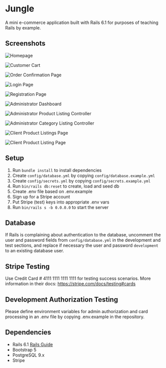 # Jungle

A mini e-commerce application built with Rails 6.1 for purposes of teaching Rails by example.

## Screenshots

![Homepage](https://github.com/feltfan/jungle-rails/blob/master/docs/jungle-home-page.png?raw=true)

![Customer Cart](https://github.com/feltfan/jungle-rails/blob/master/docs/jungle-cart.png?raw=true)

![Order Confirmation Page](https://github.com/feltfan/jungle-rails/blob/master/docs/jungle-order.png?raw=true)

![Login Page](https://github.com/feltfan/jungle-rails/blob/master/docs/jungle-login.png?raw=true)

![Registration Page](https://github.com/feltfan/jungle-rails/blob/master/docs/jungle-registration.png?raw=true)

![Administrator Dashboard](https://github.com/feltfan/jungle-rails/blob/master/docs/jungle-admin-dashboard.png?raw=true)

![Administrator Product Listing Controller](https://github.com/feltfan/jungle-rails/blob/master/docs/jungle-admin-all-products.png?raw=true)

![Administrator Category Listing Controller](https://github.com/feltfan/jungle-rails/blob/master/docs/jungle-admin-cat.png?raw=true)

![Client Product Listings Page](https://github.com/feltfan/jungle-rails/blob/master/docs/jungle-category-page.png?raw=true)

![Client Product Listing Page](https://github.com/feltfan/jungle-rails/blob/master/docs/jungle-product-page.png?raw=true)

## Setup

1. Run `bundle install` to install dependencies
2. Create `config/database.yml` by copying `config/database.example.yml`
3. Create `config/secrets.yml` by copying `config/secrets.example.yml`
4. Run `bin/rails db:reset` to create, load and seed db
5. Create .env file based on .env.example
6. Sign up for a Stripe account
7. Put Stripe (test) keys into appropriate .env vars
8. Run `bin/rails s -b 0.0.0.0` to start the server

## Database

If Rails is complaining about authentication to the database, uncomment the user and password fields from `config/database.yml` in the development and test sections, and replace if necessary the user and password `development` to an existing database user.

## Stripe Testing

Use Credit Card # 4111 1111 1111 1111 for testing success scenarios.
More information in their docs: <https://stripe.com/docs/testing#cards>

## Development Authorization Testing

Please define environment variables for admin authorization and card processing in an .env file by copying .env.example in the repository. 

## Dependencies

- Rails 6.1 [Rails Guide](http://guides.rubyonrails.org/v6.1/)
- Bootstrap 5
- PostgreSQL 9.x
- Stripe
